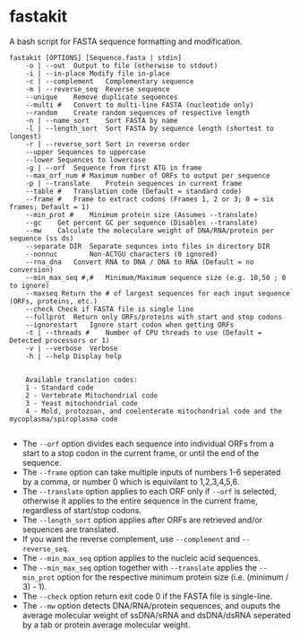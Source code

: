 # fastakit
A bash script for FASTA sequence formatting and modification.

```
fastakit [OPTIONS] [Sequence.fasta | stdin]
	-o | --out	Output to file (otherwise to stdout)
	-i | --in-place	Modify file in-place
	-c | --complement	Complementary sequence
	-m | --reverse_seq	Reverse sequence
	--unique	Remove duplicate sequences
	--multi #	Convert to multi-line FASTA (nucleotide only)
	--random	Create random sequences of respective length
	-n | --name_sort	Sort FASTA by name
	-l | --length_sort	Sort FASTA by sequence length (shortest to longest)
	-r | --reverse_sort	Sort in reverse order
	--upper	Sequences to uppercase
	--lower	Sequences to lowercase
	-g | --orf	Sequence from first ATG in frame
	--max_orf_num #	Maximum number of ORFs to output per sequence
	-p | --translate	Protein sequences in current frame
	--table #	Translation code (Default = standard code)
	--frame #	Frame to extract codons (Frames 1, 2 or 3; 0 = six frames; Default = 1)
	--min_prot #	Minimum protein size (Assumes --translate)
	--gc	Get percent GC per sequence (Disables --translate)
	--mw	Calculate the moleculare weight of DNA/RNA/protein per sequence (ss ds)
	--separate DIR  Separate sequnces into files in directory DIR
	--nonnuc        Non-ACTGU characters (0 ignored)
	--rna_dna	Convert RNA to DNA / DNA to RNA (Default = no conversion)
	--min_max_seq #,#	Minimum/Maximum sequence size (e.g. 10,50 ; 0 to ignore)
	--maxseq Return the # of largest sequences for each input sequence (ORFs, proteins, etc.)
	--check	Check if FASTA file is single line
	--fullprot	Return only ORFs/proteins with start and stop codons
	--ignorestart	Ignore start codon when getting ORFs
	-t | --threads #	Number of CPU threads to use (Default = Detected processors or 1)
	-v | --verbose	Verbose
	-h | --help	Display help


	Available translation codes:
	1 - Standard code
	2 - Vertebrate Mitochondrial code
	3 - Yeast mitochondrial code
	4 - Mold, protozoan, and coelenterate mitochondrial code and the mycoplasma/spiroplasma code
	
```

- The `--orf` option divides each sequence into individual ORFs from a start to a stop codon in the current frame, or until the end of the sequence.
- The `--frame` option can take multiple inputs of numbers 1-6 seperated by a comma, or number 0 which is equivilant to 1,2,3,4,5,6.
- The `--translate` option applies to each ORF only if `--orf` is selected, otherwise it applies to the entire sequence in the current frame, regardless of start/stop codons.
- The `--length_sort` option applies after ORFs are retrieved and/or sequences are translated.
- If you want the reverse complement, use `--complement` and `--reverse_seq`.
- The `--min_max_seq` option applies to the nucleic acid sequences.
- The `--min_max_seq` option together with `--translate` applies the `--min_prot` option for the respective minimum protein size (i.e. (minimum / 3) - 1).
- The `--check` option return exit code 0 if the FASTA file is single-line.
- The `--mw` option detects DNA/RNA/protein sequences, and ouputs the average molecular weight of ssDNA/sRNA and dsDNA/dsRNA seperated by a tab or protein average molecular weight.